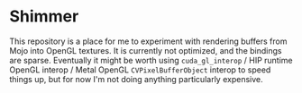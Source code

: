 # Shimmer

This repository is a place for me to experiment with rendering buffers from Mojo into OpenGL textures. It is currently not optimized, and the bindings are sparse. Eventually it might be worth using `cuda_gl_interop` / HIP runtime OpenGL interop / Metal OpenGL `CVPixelBufferObject` interop to speed things up, but for now I'm not doing anything particularly expensive.
